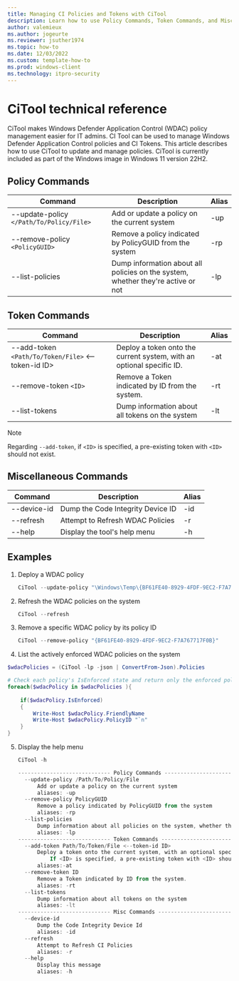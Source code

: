 ```yaml
---
title: Managing CI Policies and Tokens with CiTool
description: Learn how to use Policy Commands, Token Commands, and Miscellaneous Commands in CiTool
author: valemieux
ms.author: jogeurte
ms.reviewer: jsuther1974
ms.topic: how-to
ms.date: 12/03/2022
ms.custom: template-how-to
ms.prod: windows-client
ms.technology: itpro-security
---
```


# CiTool technical reference

CiTool makes Windows Defender Application Control (WDAC) policy management easier for IT admins.  CI Tool can be used to manage Windows Defender Application Control policies and CI Tokens. This article describes how to use CiTool to update and manage policies.  CiTool is currently included as part of the Windows image in Windows 11 version 22H2.

## Policy Commands

| Command | Description | Alias |
|--------|---------|---------|
| --update-policy `</Path/To/Policy/File>` | Add or update a policy on the current system | -up |
| --remove-policy `<PolicyGUID>` | Remove a policy indicated by PolicyGUID from the system | -rp |
| --list-policies | Dump information about all policies on the system, whether they're active or not | -lp |

## Token Commands

| Command | Description | Alias |
|--------|---------|---------|
| --add-token `<Path/To/Token/File>` <--token-id ID> | Deploy a token onto the current system, with an optional specific ID. | -at |
| --remove-token `<ID>` | Remove a Token indicated by ID from the system. | -rt |
| --list-tokens | Dump information about all tokens on the system | -lt |

> [!NOTE]
> Regarding `--add-token`, if `<ID>` is specified, a pre-existing token with `<ID>` should not exist.

## Miscellaneous Commands

| Command | Description | Alias |
|--------|---------|---------|
| --device-id | Dump the Code Integrity Device ID | -id |
| --refresh | Attempt to Refresh WDAC Policies | -r |
| --help | Display the tool's help menu | -h |

## Examples

1. Deploy a WDAC policy

    ```powershell
    CiTool --update-policy "\Windows\Temp\{BF61FE40-8929-4FDF-9EC2-F7A767717F0B}.cip"
    ```

2. Refresh the WDAC policies on the system

    ```powershell
    CiTool --refresh
    ```

3. Remove a specific WDAC policy by its policy ID

    ```powershell
    CiTool --remove-policy "{BF61FE40-8929-4FDF-9EC2-F7A767717F0B}"
    ```

4. List the actively enforced WDAC policies on the system

```powershell
$wdacPolicies = (CiTool -lp -json | ConvertFrom-Json).Policies

# Check each policy's IsEnforced state and return only the enforced policies
foreach($wdacPolicy in $wdacPolicies ){
    
    if($wdacPolicy.IsEnforced)
    {
        Write-Host $wdacPolicy.FriendlyName
        Write-Host $wdacPolicy.PolicyID "`n"
    }
}
```

5. Display the help menu

    ```powershell
    CiTool -h

    ----------------------------- Policy Commands ---------------------------------
      --update-policy /Path/To/Policy/File
          Add or update a policy on the current system
          aliases: -up
      --remove-policy PolicyGUID
          Remove a policy indicated by PolicyGUID from the system
          aliases: -rp
      --list-policies
          Dump information about all policies on the system, whether they be active or not
          aliases: -lp
    ----------------------------- Token Commands ---------------------------------
      --add-token Path/To/Token/File <--token-id ID>
          Deploy a token onto the current system, with an optional specific ID
              If <ID> is specified, a pre-existing token with <ID> should not exist.
          aliases:-at
      --remove-token ID
          Remove a Token indicated by ID from the system.
          aliases: -rt
      --list-tokens
          Dump information about all tokens on the system
          aliases: -lt
    ----------------------------- Misc Commands ---------------------------------
      --device-id
          Dump the Code Integrity Device Id
          aliases: -id
      --refresh
          Attempt to Refresh CI Policies
          aliases: -r
      --help
          Display this message
          aliases: -h
    ```
